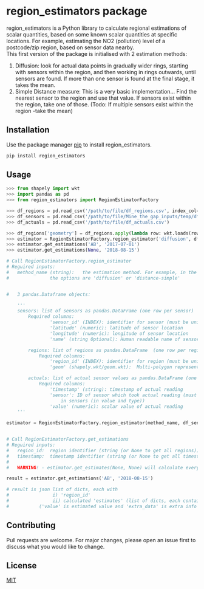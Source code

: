 # region_estimators package

region_estimators is a Python library to calculate regional estimations of scalar quantities, based on some known scalar quantities at specific locations.
For example, estimating the NO2 (pollution) level of a postcode/zip region, based on sensor data nearby.  
This first version of the package is initialised with 2 estimation methods: 
1. Diffusion: look for actual data points in gradually wider rings, starting with sensors within the region, and then working in rings outwards, until sensors are found. If more than one sensor is found at the final stage, it takes the mean.
2. Simple Distance measure: This is a very basic implementation... Find the nearest sensor to the region and use that value. 
If sensors exist within the region, take one of those. (Todo: If multiple sensors exist within the region -take the mean)

## Installation

Use the package manager [pip](https://pip.pypa.io/en/stable/) to install region_estimators.

```bash
pip install region_estimators
```

## Usage

```python
>>> from shapely import wkt
>>> import pandas as pd
>>> from region_estimators import RegionEstimatorFactory

>>> df_regions = pd.read_csv('/path/to/file/df_regions.csv', index_col='region_id')
>>> df_sensors = pd.read_csv('/path/to/file/Mine_the_gap_inputs/temp/df_sensors.csv', index_col='sensor_id')
>>> df_actuals = pd.read_csv('/path/to/file/df_actuals.csv')

>>> df_regions['geometry'] = df_regions.apply(lambda row: wkt.loads(row.geometry), axis=1)
>>> estimator = RegionEstimatorFactory.region_estimator('diffusion', df_sensors, df_regions, df_actuals)
>>> estimator.get_estimations('AB', '2017-07-01')
>>> estimator.get_estimations(None, '2018-08-15')

# Call RegionEstimatorFactory.region_estimator
# Reguired inputs: 
# 	method_name (string): 	the estimation method. For example, in the first version 
# 				the options are 'diffusion' or 'distance-simple'


# 	3 pandas.Dataframe objects:

	'''
	sensors: list of sensors as pandas.DataFrame (one row per sensor)
	    Required columns:
                'sensor_id' (INDEX): identifier for sensor (must be unique to each sensor)
                'latitude' (numeric): latitude of sensor location
                'longitude' (numeric): longitude of sensor location
                'name' (string Optional): Human readable name of sensor

        regions: list of regions as pandas.DataFrame  (one row per region)
            Required columns:
                'region_id' (INDEX): identifier for region (must be unique to each region)
                'geom' (shapely.wkt/geom.wkt):  Multi-polygon representing regions location and shape.

        actuals: list of actual sensor values as pandas.DataFrame (one row per timestamp)
            Required columns:
                'timestamp' (string): timestamp of actual reading
                'sensor': ID of sensor which took actual reading (must match with a sensors.sensor_id
					in sensors (in value and type))
                'value' (numeric): scalar value of actual reading
	'''

estimator = RegionEstimatorFactory.region_estimator(method_name, df_sensors, df_regions, df_actuals)


# Call RegionEstimatorFactory.get_estimations
# Reguired inputs: 
# 	region_id:  region identifier (string (or None to get all regions))
# 	timestamp:  timestamp identifier (string (or None to get all timestamps))
#	
#	WARNING! - estimator.get_estimates(None, None) will calculate every region at every timestamp.

result = estimator.get_estimations('AB', '2018-08-15')

# result is json list of dicts, each with
#                i) 'region_id'
#                ii) calculated 'estimates' (list of dicts, each containing 'value', 'extra_data', 'timestamp')
#			('value' is estimated value and 'extra_data' is extra info about estimation calculation.)

```

## Contributing
Pull requests are welcome. For major changes, please open an issue first to discuss what you would like to change.

## License
[MIT](https://opensource.org/licenses/MIT)
